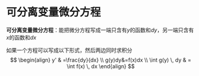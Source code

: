 # 可分离变量微分方程

**可分离变量微分方程**：能把微分方程写成一端只含有$y$的函数和$dy$，另一端只含有$x$的函数和$dx$

如果一个方程可以写成以下形式，然后两边同时求积分
$$
\begin{align}
y' & =\frac{dy}{dx} \\
g(y)dy&=f(x)dx \\
\int g(y) \, dy  & = \int f(x) \, dx
\end{align}
$$
